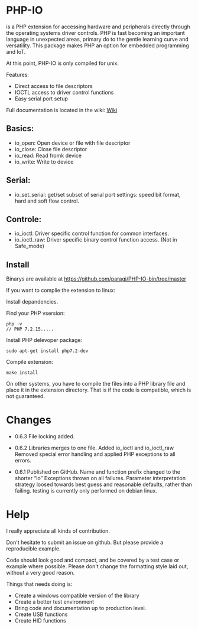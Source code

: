 # PHP-IO
is a PHP extension for accessing hardware and peripherals directly through the operating systems driver controls.
PHP is fast becoming an important language in unexpected areas, primary do to the gentle learning curve and versatility. This package makes PHP an option for embedded programming and IoT.

At this point, PHP-IO is only compiled for unix.


Features:
- Direct access to file descriptors
- IOCTL access to driver control functions
- Easy serial port setup

Full documentation is located in the wiki: [Wiki](https://github.com/paragi/PHP-IO/wiki)

## Basics:
- io_open: Open device or file with file descriptor
- io_close: Close file descriptor
- io_read: Read fromk device
- io_write: Write to device

## Serial:
- io_set_serial: get/set subset of serial port settings: speed bit format, hard and soft flow control.

## Controle:
- io_ioctl: Driver specific control function for common interfaces.
- io_ioctl_raw: Driver specific binary control function access. (Not in Safe_mode)

## Install
Binarys are available at https://github.com/paragi/PHP-IO-bin/tree/master

If you want to complie the extension to linux:

Install depandencies.

Find your PHP vsersion:

    php -v
    // PHP 7.2.15.....

Install PHP delevoper package:

    sudo apt-get install php7.2-dev

Compile extension:

    make install

On other systems, you have to compile the files into a PHP library file and place it in the extension directory. That is if the code is compatible, which is not guaranteed.

# Changes
* 0.6.3 File locking added.

* 0.6.2 Libraries merges to one file.
    Added io_ioctl and io_ioctl_raw
    Removed special error handling and applied PHP exceptions to all errors.

* 0.6.1	Published on GitHub.
	Name and function prefix changed to the shorter “io”
	Exceptions thrown on all failures.
	Parameter interpretation strategy loosed towards best guess and reasonable defaults, rather than failing.
	testing is currently only performed on debian linux.


# Help
I really appreciate all kinds of contribution.

Don't hesitate to submit an issue on github. But please provide a reproducible example.

Code should look good and compact, and be covered by a test case or example where possible.
Please don't change the formatting style laid out, without a very good reason.

Things that needs doing is:
- Create a windows compatible version of the library
- Create a better test environment
- Bring code and documentation up to production level.
- Create USB functions
- Create HID functions
